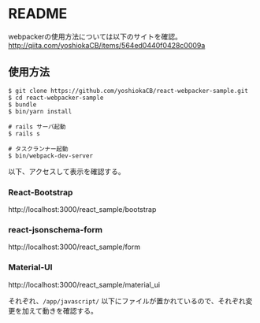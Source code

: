 # README

webpackerの使用方法については以下のサイトを確認。
http://qiita.com/yoshiokaCB/items/564ed0440f0428c0009a

## 使用方法

```
$ git clone https://github.com/yoshiokaCB/react-webpacker-sample.git
$ cd react-webpacker-sample
$ bundle
$ bin/yarn install

# rails サーバ起動
$ rails s

# タスクランナー起動
$ bin/webpack-dev-server

```

以下、アクセスして表示を確認する。

### React-Bootstrap
http://localhost:3000/react_sample/bootstrap

### react-jsonschema-form
http://localhost:3000/react_sample/form

### Material-UI
http://localhost:3000/react_sample/material_ui


それぞれ、`/app/javascript/` 以下にファイルが置かれているので、それぞれ変更を加えて動きを確認する。

